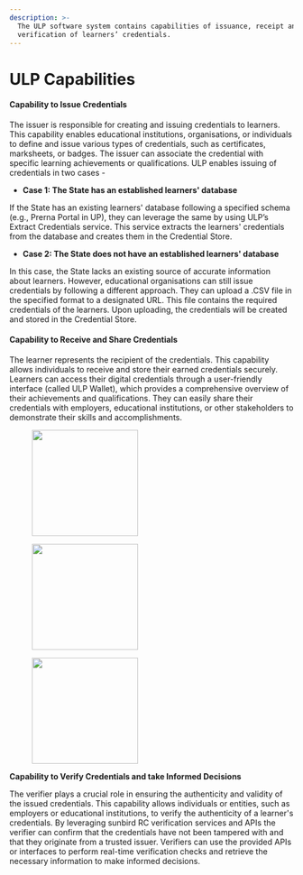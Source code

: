 ```yaml
---
description: >-
  The ULP software system contains capabilities of issuance, receipt and
  verification of learners’ credentials.
---
```


# ULP Capabilities

#### Capability to Issue Credentials

The issuer is responsible for creating and issuing credentials to learners. This capability enables educational institutions, organisations, or individuals to define and issue various types of credentials, such as certificates, marksheets, or badges. The issuer can associate the credential with specific learning achievements or qualifications. ULP enables issuing of credentials in two cases -

* **Case 1: The State has an established learners' database**

If the State has an existing learners' database following a specified schema (e.g., Prerna Portal in UP), they can leverage the same by using ULP’s Extract Credentials service. This service extracts the learners' credentials from the database and creates them in the Credential Store.

* **Case 2: The State does not have an established learners' database**

In this case, the State lacks an existing source of accurate information about learners. However, educational organisations can still issue credentials by following a different approach. They can upload a .CSV file in the specified format to a designated URL. This file contains the required credentials of the learners. Upon uploading, the credentials will be created and stored in the Credential Store.

#### Capability to Receive and Share Credentials

The learner represents the recipient of the credentials. This capability allows individuals to receive and store their earned credentials securely. Learners can access their digital credentials through a user-friendly interface (called ULP Wallet), which provides a comprehensive overview of their achievements and qualifications. They can easily share their credentials with employers, educational institutions, or other stakeholders to demonstrate their skills and accomplishments.

<div>

<figure><img src="../../.gitbook/assets/image (7) (4).png" alt="" width="188"><figcaption></figcaption></figure>

 

<figure><img src="../../.gitbook/assets/image (18) (2).png" alt="" width="188"><figcaption></figcaption></figure>

 

<figure><img src="../../.gitbook/assets/image (4) (1).png" alt="" width="188"><figcaption></figcaption></figure>

</div>

**Capability to Verify Credentials and take Informed Decisions**

The verifier plays a crucial role in ensuring the authenticity and validity of the issued credentials. This capability allows individuals or entities, such as employers or educational institutions, to verify the authenticity of a learner's credentials. By leveraging sunbird RC verification services and APIs the verifier can confirm that the credentials have not been tampered with and that they originate from a trusted issuer. Verifiers can use the provided APIs or interfaces to perform real-time verification checks and retrieve the necessary information to make informed decisions.

<div>

<figure><img src="../../.gitbook/assets/image (9) (2).png" alt=""><figcaption></figcaption></figure>

 

<figure><img src="../../.gitbook/assets/image (21) (1) (1).png" alt=""><figcaption></figcaption></figure>

 

<figure><img src="../../.gitbook/assets/image (12) (3).png" alt=""><figcaption></figcaption></figure>

</div>




